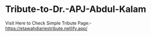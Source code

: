 # Tribute-to-Dr.-APJ-Abdul-Kalam

Visit Here to Check Simple Tribute Page:-https://etawahdiariestribute.netlify.app/
